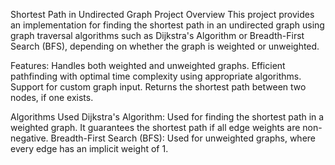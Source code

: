 Shortest Path in Undirected Graph
Project Overview
This project provides an implementation for finding the shortest path in an undirected graph using graph traversal algorithms such as Dijkstra's Algorithm or Breadth-First Search (BFS), depending on whether the graph is weighted or unweighted.

Features:
Handles both weighted and unweighted graphs.
Efficient pathfinding with optimal time complexity using appropriate algorithms.
Support for custom graph input.
Returns the shortest path between two nodes, if one exists.

Algorithms Used
Dijkstra's Algorithm: Used for finding the shortest path in a weighted graph. It guarantees the shortest path if all edge weights are non-negative.
Breadth-First Search (BFS): Used for unweighted graphs, where every edge has an implicit weight of 1.
